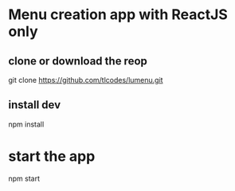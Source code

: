 # Menu creation app with ReactJS only

## clone or download the reop

git clone https://github.com/tlcodes/lumenu.git

## install dev

npm install

# start the app
npm start